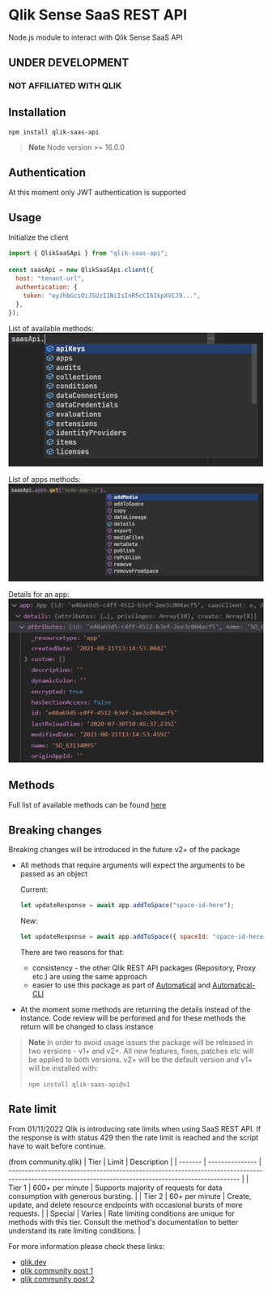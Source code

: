 # Qlik Sense SaaS REST API

Node.js module to interact with Qlik Sense SaaS API

## UNDER DEVELOPMENT

### NOT AFFILIATED WITH QLIK

## Installation

`npm install qlik-saas-api`

> **Note**
> Node version >= 16.0.0

## Authentication

At this moment only JWT authentication is supported

## Usage

Initialize the client

```javascript
import { QlikSaaSApi } from "qlik-saas-api";

const saasApi = new QlikSaaSApi.client({
  host: "tenant-url",
  authentication: {
    token: "eyJhbGciOiJSUzI1NiIsInR5cCI6IkpXVCJ9...",
  },
});
```

List of available methods:
![Methods](./images/methods.png)

List of apps methods:
![Apps-Methods](./images/apps-methods.png)

Details for an app:
![Apps-Methods](./images/app-details.png)

## Methods

Full list of available methods can be found [here](https://informatiqal.github.io/qlik-saas-api/modules.html)

## Breaking changes

Breaking changes will be introduced in the future v2+ of the package

- All methods that require arguments will expect the arguments to be passed as an object

  Current:

  ```javascript
  let updateResponse = await app.addToSpace("space-id-here");
  ```

  New:

  ```javascript
  let updateResponse = await app.addToSpace({ spaceId: "space-id-here" });
  ```

  There are two reasons for that:

  - consistency - the other Qlik REST API packages (Repository, Proxy etc.) are using the same approach
  - easier to use this package as part of [Automatical](https://github.com/Informatiqal/automatiqal) and [Automatical-CLI](https://github.com/Informatiqal/automatiqal-cli)

- At the moment some methods are returning the details instead of the instance. Code review will be performed and for these methods the return will be changed to class instance

> **Note**
> In order to avoid usage issues the package will be released in two versions - v1+ and v2+. All new features, fixes, patches etc will be applied to both versions. v2+ will be the default version and v1+ will be installed with:
>
> `npm install qlik-saas-api@v1`

## Rate limit

From 01/11/2022 Qlik is introducing rate limits when using SaaS REST API. If the response is with status 429 then the rate limit is reached and the script have to wait before continue.

(from community.qlik)
| Tier | Limit | Description |
| ------- | --------------- | ----------------------------------------------------------------------------------------------------------------------------------------------------- |
| Tier 1 | 600+ per minute | Supports majority of requests for data consumption with generous bursting. |
| Tier 2 | 60+ per minute | Create, update, and delete resource endpoints with occasional bursts of more requests. |
| Special | Varies | Rate limiting conditions are unique for methods with this tier. Consult the method's documentation to better understand its rate limiting conditions. |

For more information please check these links:

- [qlik.dev](https://qlik.dev/basics/rate-limiting)
- [qlik community post 1](https://community.qlik.com/t5/Official-Support-Articles/Qlik-Cloud-API-rate-limits-enforced-starting-on-November-1st/ta-p/1991382)
- [qlik community post 2](https://community.qlik.com/t5/Support-Updates/Important-Changes-to-Qlik-Cloud-REST-API-starting-November-1st/ba-p/1991505)
